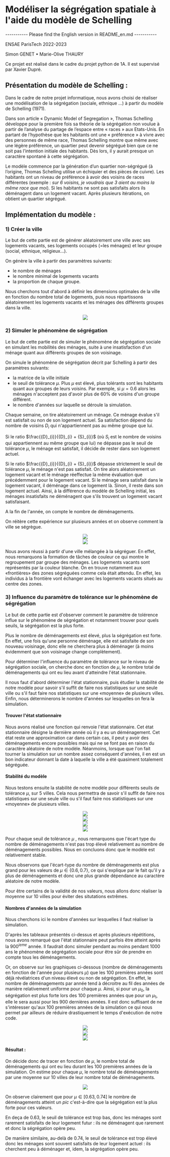 # **Modéliser la ségrégation spatiale à l'aide du modèle de Schelling**

----------- Please find the English version in README_en.md -----------

ENSAE ParisTech 2022-2023

Simon GENET • Marie-Olive THAURY

Ce projet est réalisé dans le cadre du projet python de 1A. Il est supervisé par Xavier Dupré.

## Présentation du modèle de Schelling : 

Dans le cadre de notre projet informatique, nous avons choisi de réaliser une modélisation de la ségrégation (sociale, ethnique ...) à partir du modèle de Schelling (1971). 

Dans son article « Dynamic Model of Segregation », Thomas Schelling développe pour la première fois sa théorie de la ségrégation non voulue à partir de l’analyse du partage de l’espace entre « races » aux Etats-Unis. En partant de l’hypothèse que les habitants ont une « préférence » à vivre avec des personnes de même race, Thomas Schelling montre que même avec une légère préférence, un quartier peut devenir ségrégué bien que ce ne soit pas l’intention initiale des habitants. Dès lors, il y aurait presque un caractère spontané à cette ségrégation.

Le modèle commence par la génération d’un quartier non-ségrégué (à l’origine, Thomas Schelling utilise un échiquier et des pièces de cuivre). Les habitants ont un niveau de préférence à avoir des voisins de races différentes (exemple : *sur  6 voisins, je voudrais que  3 aient au moins la même race que moi*). Si les habitants ne sont pas satisfaits alors ils déménagent dans un logement vacant. Après plusieurs itérations, on obtient un quartier ségrégué.

## Implémentation du modèle : 

### 1) Créer la ville

Le but de cette partie est de générer aléatoirement une ville avec ses logements vacants, ses logements occupés (=les ménages) et leur groupe (social, ethnique, religieux...).

On génère la ville à partir des paramètres suivants:
- le nombre de ménages
- le nombre minimal de logements vacants
- la proportion de chaque groupe.

Nous cherchons tout d'abord à définir les dimensions optimales de la ville en fonction du nombre total de logements, puis nous répartissons aléatoirement les logements vacants et les ménages des différents groupes dans la ville.

<div align="center">
  <img src="images/creation_ville.png"><br>
</div>


### 2) Simuler le phénomène de ségrégation

Le but de cette partie est de simuler le phénomène de ségrégation sociale en simulant les mobilités des ménages, suite à une insatisfaction d'un ménage quant aux différents groupes de son voisinage. 

On simule le phénomène de ségrégation décrit par Schelling à partir des paramètres suivants:
- la matrice de la ville initiale
- le seuil de tolérance $\mu$. Plus $\mu$ est élevé, plus tolérants sont les habitants quant aux groupes de leurs voisins. Par exemple, si $\mu = 0.6$ alors les ménages n'acceptent pas d'avoir plus de $60\%$ de voisins d'un groupe différent. 
- le nombre d'années sur laquelle se déroule la simulation. 

Chaque semaine, on tire aléatoirement un ménage. Ce ménage évalue s'il est satisfait ou non de son logement actuel. Sa satisfaction dépend du nombre de voisins ${D}_{i}$ qui n'appartiennent pas au même groupe que lui. 

Si le ratio $\frac{{D}_{i}}{{D}_{i} + {S}_{i}}$ (où ${S}_{i}$ est le nombre de voisins qui appartiennent au même groupe que lui) ne dépasse pas le seuil de tolérance $\mu$, le ménage est satisfait, il décide de rester dans son logement actuel. 

Si le ratio $\frac{{D}_{i}}{{D}_{i} + {S}_{i}}$ dépasse strictement le seuil de tolérance $\mu$, le ménage n'est pas satisfait. On tire alors aléatoirement un logement vacant et le ménage réeffectue la même évaluation que précédemment pour le logement vacant. Si le ménage sera satisfait dans le logement vacant, il déménage dans ce logement là. Sinon, il reste dans son logement actuel. Ainsi, à la différence du modèle de Schelling initial, les ménages insatisfaits ne déménagent que s'ils trouvent un logement vacant satisfaisant. 

A la fin de l'année, on compte le nombre de déménagements. 

On réitère cette expérience sur plusieurs années et on observe comment la ville se ségrègue. 

<div align="center">
  <img src="images/année0.png"><br>
</div>

<div align="center">
  <img src="images/année1000.png"><br>
</div>


Nous avons réussi à partir d'une ville mélangée à la ségréguer. En effet, nous remarquons la formation de tâches de couleur ce qui montre le regroupement par groupe des ménages. Les logements vacants sont représentés par la couleur blanche. On en trouve notamment aux «frontières» des zones ségréguées comme cela était attendu. En effet, les individus à la frontière vont échanger avec les logements vacants situés au centre des zones.


### 3) Influence du paramètre de tolérance sur le phénomène de ségrégation

Le but de cette partie est d'observer comment le paramètre de tolérence influe sur le phénomène de ségrégation et notamment trouver pour quels seuils, la ségrégation est la plus forte.

Plus le nombre de déménagements est élevé, plus la ségrégation est forte. En effet, une fois qu'une personne déménage, elle est satisfaite de son nouveau voisinage, donc elle ne cherchera plus à déménager (à moins évidemment que son voisinage change complètement). 

Pour déterminer l'influence du paramètre de tolérance sur le niveau de ségrégation sociale, on cherche donc en fonction de $\mu$, le nombre total de déménagements qui ont eu lieu avant d'atteindre l'état stationnaire.

Il nous faut d'abord déterminer l'état stationnaire, puis étudier la stabilité de notre modèle pour savoir s'il suffit de faire nos statistiques sur une seule ville ou s'il faut faire nos statistiques sur une «moyenne» de plusieurs villes. Enfin, nous déterminerons le nombre d'années sur lesquelles on fera la simulation.

#### Trouver l'état stationnaire

Nous avons réalisé une fonction qui renvoie l'état stationnaire. Cet état stationnaire désigne la dernière année où il y a eu un déménagement. Cet état reste une approximation car dans certain cas, il peut y avoir des déménagements encore possibles mais qui ne se font pas en raison du caractère aléatoire de notre modèle. Néanmoins, lorsque que l'on fait tourner la simulation sur un nombre assez conséquent d'années, il en est un bon indicateur donnant la date à laquelle la ville a été quasiment totalement ségréguée. 


#### Stabilité du modèle

Nous testons ensuite la stabilité de notre modèle pour différents seuils de tolérance $\mu$, sur $5$ villes. Cela nous permettra de savoir s'il suffit de faire nos statistiques sur une seule ville ou s'il faut faire nos statistiques sur une «moyenne» de plusieurs villes. 

<div align="center">
  <img src="images/mu0.4.png"><br>
</div>

<div align="center">
  <img src="images/mu0.5.png"><br>
</div>

<div align="center">
  <img src="images/mu0.7.png"><br>
</div>

<div align="center">
  <img src="images/mu0.9.png"><br>
</div>

Pour chaque seuil de tolérance $\mu$ , nous remarquons que l'écart type du nombre de déménagements n'est pas trop élevé relativement au nombre de déménagements possibles. Nous en concluons donc que le modèle est relativement stable. 

Nous observons que l'écart-type du nombre de déménagements est plus grand pour les valeurs de $\mu \in \left\{0.6, 0.7\right\}$, ce qui s'explique par le fait qu'il y a plus de déménagements et donc une plus grande dépendance au caractère aléatoire de notre modèle. 


Pour être certains de la validité de nos valeurs, nous allons donc réaliser la moyenne sur $10$ villes pour éviter des situtations extrêmes. 

#### Nombres d'années de la simulation

Nous cherchons ici le nombre d'années sur lesquelles il faut réaliser la simulation. 

D'après les tableaux présentés ci-dessus et après plusieurs répétitions, nous avons remarqué que l'état stationnaire peut  parfois être atteint après la  ${900}^{ieme}$ année. Il faudrait donc simuler pendant au moins pendant $1000$ ans le phénomène de ségrégation sociale pour être sûr de prendre en compte tous les déménagements. 

Or, on observe sur les graphiques ci-dessous (nombre de déménagements en fonction de l'année pour plusieurs $\mu$) que les $100$ premières années sont déjà révélatrices d'un niveau élevé ou non de ségrégation. En effet, le nombre de déménagements par année tend à décroitre au fil des années de manière relativement uniforme pour chaque $\mu$. Ainsi, si pour un ${\mu}_{0}$, la ségrégation est plus forte lors des $100$ premières années que pour un ${\mu}_{1}$, elle le sera aussi pour les $900$ dernières années. Il est donc suffisant de ne s'intéresser qu'aux $100$ premières années de la simulation ce qui nous permet par ailleurs de réduire drastiquement le temps d'exécution de notre code. 

<div align="center">
  <img src="images/graphmu0.2.png"><br>
</div>

<div align="center">
  <img src="images/graphmu0.5.png"><br>
</div>

<div align="center">
  <img src="images/graphmu0.7.png"><br>
</div>


#### Résultat :


On décide donc de tracer en fonction de $\mu$, le nombre total de déménagements qui ont eu lieu durant les $100$ premières années de la simulation.
On estime pour chaque $\mu$, le nombre total de déménagements par une moyenne sur $10$ villes de leur nombre total de déménagements. 

<div align="center">
  <img src="images/graph.png"><br>
</div>

On observe clairement que pour $\mu \in [0.63, 0.74]$ le nombre de déménagements atteint un *pic* c'est-à-dire que la ségrégation est la plus forte pour ces valeurs.

En deça de $0.63$, le seuil de tolérance est trop bas, donc les ménages sont rarement satisfaits de leur logement futur : ils ne déménagent que rarement et donc la ségrégation opère peu. 

De manière similaire, au-delà de $0.74$, le seuil de tolérance est trop élevé donc les ménages sont souvent satisfaits de leur logement actuel : ils cherchent peu à déménager et, idem, la ségrégation opère peu. 